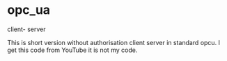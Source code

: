 # opc_ua
client- server

This is short version without authorisation client server in standard opcu.
I get this code from YouTube it is not my code.


